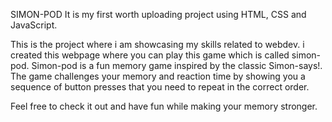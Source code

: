 SIMON-POD
It is my first worth uploading project using HTML, CSS and JavaScript. 

This is the project where i am showcasing my skills related to webdev. i created this webpage where you can play this game which is called simon-pod. 
Simon-pod is a fun memory game inspired by the classic Simon-says!. The game challenges your memory and reaction time by showing you a sequence of button presses that you need to repeat in the correct order.

Feel free to check it out and have fun while making your memory stronger.
